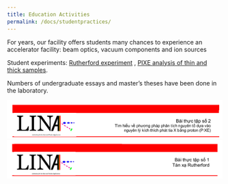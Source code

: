 ```yaml
---
title: Education Activities
permalink: /docs/studentpractices/
---
```


For years, our facility offers students many chances to experience an accelerator facility:  beam optics, vacuum components and ion sources

Student experiments: <a href="https://maygiatoc.com/assets/exp_rbs_vi.pdf"> Rutherford experiment</a>  , <a href="https://maygiatoc.com/assets/exp_pixe_en.pdf">PIXE analysis of thin and thick samples</a>.

Numbers of undergraduate essays and master’s theses have been done in the laboratory.

![Student practice 1](/Photos/student1.png)
![Student practice 2](/Photos/student2.png)
